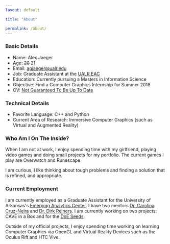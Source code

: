 ```yaml
---
layout: default

title: "About"

permalink: /about/
---
```


### Basic Details
- Name: Alex Jaeger
- Age: ~~20~~ 21
- Email: agjaeger@ualr.edu
- Job: Graduate Assistant at the [UALR EAC](http://eac-ualr.org)
- Education: Currently pursuing a Masters in Information Science
- Objective: Find a Computer Graphics Internship for Summer 2018
- CV: [Not Guaranteed To Be Up To Date](https://github.com/agjaeger/resume/blob/master/resume.pdf)

### Technical Details
- Favorite Language: C++ and Python
- Current Area of Research: Immersive Computer Graphics (such as Virtual and Augmented Reality)

### Who Am I On The Inside?
When I am not at work, I enjoy spending time with my girlfriend, playing 
video games and doing small projects for my portfolio. The current games 
I play are Overwatch and Runescape.

I am curious, I like thinking about tough problems and finding a 
solution that is refined, and appropriate.

### Current Employment
I am currently employed as a Graduate Assistant for the University of 
Arkansas's [Emerging Analytics Center](http://eac-ualr.org). I have 
two mentors [Dr. Carolina Cruz-Neira](https://en.wikipedia.org/wiki/Carolina_Cruz-Neira) 
and [Dr. Dirk Reiners](http://www.dirkreiners.com/). I am currently 
working on two projects: CAVE in a Box and for the
[DoE Seeds](https://seedscenter.uark.edu/). 

Outside of my official projects, I enjoy spending time working on learning 
Computer Graphics via OpenGL and Virtual Reality Devices such as the 
Oculus Rift and HTC Vive.
